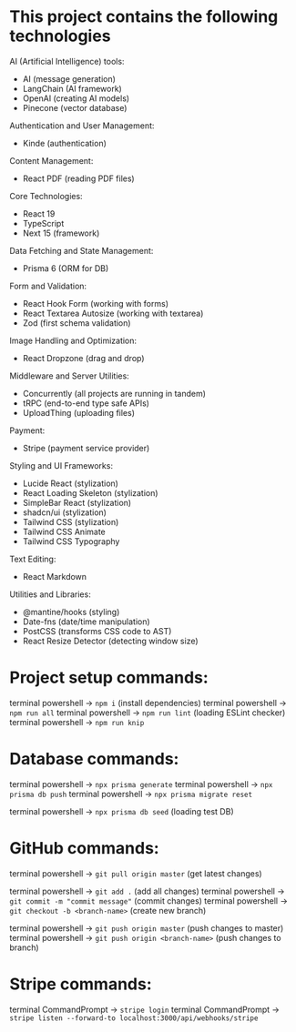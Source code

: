 # This project contains the following technologies

AI (Artificial Intelligence) tools:
- AI (message generation)
- LangChain (AI framework)
- OpenAI (creating AI models)
- Pinecone (vector database)

Authentication and User Management:
- Kinde (authentication)

Content Management:
- React PDF (reading PDF files)

Core Technologies:
- React 19
- TypeScript
- Next 15 (framework)

Data Fetching and State Management:
- Prisma 6 (ORM for DB)

Form and Validation:
- React Hook Form (working with forms)
- React Textarea Autosize (working with textarea)
- Zod (first schema validation)

Image Handling and Optimization:
- React Dropzone (drag and drop)

Middleware and Server Utilities:
- Concurrently (all projects are running in tandem)
- tRPC (end-to-end type safe APIs)
- UploadThing (uploading files)

Payment:
- Stripe (payment service provider)

Styling and UI Frameworks:
- Lucide React (stylization)
- React Loading Skeleton (stylization)
- SimpleBar React (stylization)
- shadcn/ui (stylization)
- Tailwind CSS (stylization)
- Tailwind CSS Animate
- Tailwind CSS Typography

Text Editing:
- React Markdown

Utilities and Libraries:
- @mantine/hooks (styling)
- Date-fns (date/time manipulation)
- PostCSS (transforms CSS code to AST)
- React Resize Detector (detecting window size)

# Project setup commands:
terminal powershell -> `npm i` (install dependencies)
terminal powershell -> `npm run all`
terminal powershell -> `npm run lint` (loading ESLint checker)
terminal powershell -> `npm run knip`

# Database commands:
terminal powershell -> `npx prisma generate`
terminal powershell -> `npx prisma db push`
terminal powershell -> `npx prisma migrate reset`

terminal powershell -> `npx prisma db seed` (loading test DB)

# GitHub commands:
terminal powershell -> `git pull origin master` (get latest changes)

terminal powershell -> `git add .` (add all changes)
terminal powershell -> `git commit -m "commit message"` (commit changes)
terminal powershell -> `git checkout -b <branch-name>` (create new branch)

terminal powershell -> `git push origin master` (push changes to master)
terminal powershell -> `git push origin <branch-name>` (push changes to branch)

# Stripe commands:
terminal CommandPrompt -> `stripe login`
terminal CommandPrompt -> `stripe listen --forward-to localhost:3000/api/webhooks/stripe`